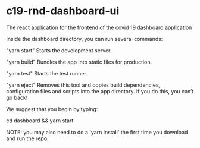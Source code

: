 # c19-rnd-dashboard-ui
The react application for the frontend of the covid 19 dashboard application

Inside the dashboard directory, you can run several commands:

  "yarn start"
    Starts the development server.

  "yarn build"
    Bundles the app into static files for production.

  "yarn test"
    Starts the test runner.

  "yarn eject"
    Removes this tool and copies build dependencies, configuration files
    and scripts into the app directory. If you do this, you can’t go back!

We suggest that you begin by typing:

  cd dashboard && yarn start
  
  NOTE: you may also need to do a 'yarn install' the first time you download and run the repo. 
